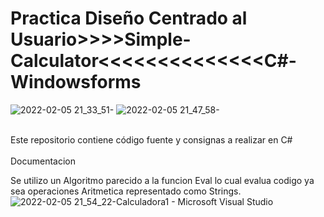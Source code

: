 # Practica Diseño Centrado al Usuario>>>>Simple-Calculator<<<<<<<<<<<<<<C#-Windowsforms
![2022-02-05 21_33_51-](https://user-images.githubusercontent.com/71537694/152664854-5185388d-7123-4083-af72-0b7d466b94ce.png)
![2022-02-05 21_47_58-](https://user-images.githubusercontent.com/71537694/152664962-89c62e5f-fca6-4785-8e86-bc4f756d2eec.png)

<br>
Este repositorio contiene código fuente y consignas a realizar en C# 
<br>


<br>
Documentacion
<br>

Se utilizo un Algoritmo parecido a la funcion Eval lo cual evalua codigo ya sea operaciones Aritmetica representado como Strings.![2022-02-05 21_54_22-Calculadora1 - Microsoft Visual Studio](https://user-images.githubusercontent.com/71537694/152665112-034fed5b-9251-4b67-a9eb-5805547b3a98.png)

